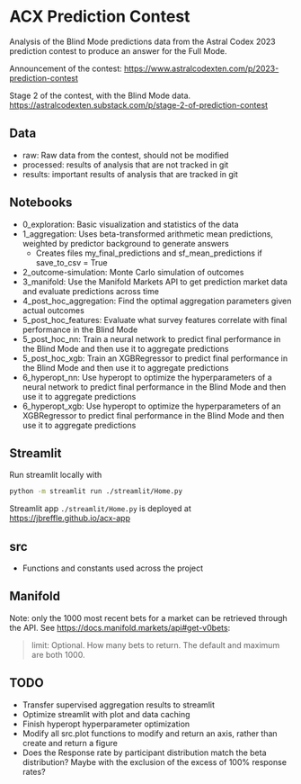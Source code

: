 # ACX Prediction Contest

Analysis of the Blind Mode predictions data from the Astral Codex 2023 prediction contest
to produce an answer for the Full Mode.

Announcement of the contest:
<https://www.astralcodexten.com/p/2023-prediction-contest>

Stage 2 of the contest, with the Blind Mode data.
<https://astralcodexten.substack.com/p/stage-2-of-prediction-contest>

## Data

- raw: Raw data from the contest, should not be modified
- processed: results of analysis that are not tracked in git
- results: important results of analysis that are tracked in git

## Notebooks

- 0_exploration: Basic visualization and statistics of the data
- 1_aggregation: Uses beta-transformed arithmetic mean predictions, weighted by predictor background to generate answers
  - Creates files my_final_predictions and sf_mean_predictions if save_to_csv = True
- 2_outcome-simulation: Monte Carlo simulation of outcomes
- 3_manifold: Use the Manifold Markets API to get prediction market data and evaluate predictions across time
- 4_post_hoc_aggregation: Find the optimal aggregation parameters given actual outcomes
- 5_post_hoc_features: Evaluate what survey features correlate with final performance in the Blind Mode
- 5_post_hoc_nn: Train a neural network to predict final performance in the Blind Mode and then use it to aggregate predictions
- 5_post_hoc_xgb: Train an XGBRegressor to predict final performance in the Blind Mode and then use it to aggregate predictions
- 6_hyperopt_nn: Use hyperopt to optimize the hyperparameters of a neural network to predict final performance in the Blind Mode and then use it to aggregate predictions
- 6_hyperopt_xgb: Use hyperopt to optimize the hyperparameters of an XGBRegressor to predict final performance in the Blind Mode and then use it to aggregate predictions

## Streamlit

Run streamlit locally with

```bash
python -m streamlit run ./streamlit/Home.py
```

Streamlit app ```./streamlit/Home.py``` is deployed at <https://jbreffle.github.io/acx-app>

## src

- Functions and constants used across the project

## Manifold

Note: only the 1000 most recent bets for a market can be retrieved through the API.
See <https://docs.manifold.markets/api#get-v0bets>:

> limit: Optional. How many bets to return. The default and maximum are both 1000.

## TODO

- Transfer supervised aggregation results to streamlit
- Optimize streamlit with plot and data caching
- Finish hyperopt hyperparameter optimization
- Modify all src.plot functions to modify and return an axis, rather than create and return a figure
- Does the Response rate by participant distribution match the beta distribution? Maybe with the exclusion of the excess of 100% response rates?
